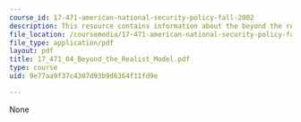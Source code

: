 ```yaml
---
course_id: 17-471-american-national-security-policy-fall-2002
description: This resource contains information about the beyond the realist model.
file_location: /coursemedia/17-471-american-national-security-policy-fall-2002/9e77aa9f37c4307d93b9d6364f11fd9e_17_471_04_Beyond_the_Realist_Model.pdf
file_type: application/pdf
layout: pdf
title: 17_471_04_Beyond_the_Realist_Model.pdf
type: course
uid: 9e77aa9f37c4307d93b9d6364f11fd9e

---
```

None